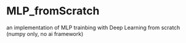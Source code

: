 # MLP_fromScratch
an implementation of MLP trainbing with Deep Learning from scratch (numpy only, no ai framework)
